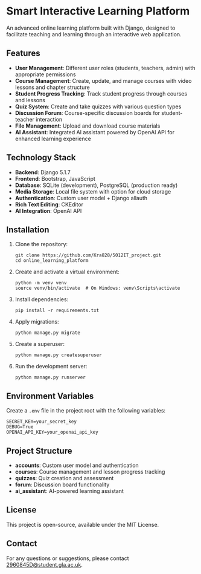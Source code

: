 # Smart Interactive Learning Platform

An advanced online learning platform built with Django, designed to facilitate teaching and learning through an interactive web application.

## Features

- **User Management**: Different user roles (students, teachers, admin) with appropriate permissions
- **Course Management**: Create, update, and manage courses with video lessons and chapter structure
- **Student Progress Tracking**: Track student progress through courses and lessons
- **Quiz System**: Create and take quizzes with various question types
- **Discussion Forum**: Course-specific discussion boards for student-teacher interaction
- **File Management**: Upload and download course materials
- **AI Assistant**: Integrated AI assistant powered by OpenAI API for enhanced learning experience

## Technology Stack

- **Backend**: Django 5.1.7
- **Frontend**: Bootstrap, JavaScript
- **Database**: SQLite (development), PostgreSQL (production ready)
- **Media Storage**: Local file system with option for cloud storage
- **Authentication**: Custom user model + Django allauth
- **Rich Text Editing**: CKEditor
- **AI Integration**: OpenAI API

## Installation

1. Clone the repository:
   ```
   git clone https://github.com/Kra828/5012IT_project.git
   cd online_learning_platform
   ```

2. Create and activate a virtual environment:
   ```
   python -m venv venv
   source venv/bin/activate  # On Windows: venv\Scripts\activate
   ```

3. Install dependencies:
   ```
   pip install -r requirements.txt
   ```

4. Apply migrations:
   ```
   python manage.py migrate
   ```

5. Create a superuser:
   ```
   python manage.py createsuperuser
   ```

6. Run the development server:
   ```
   python manage.py runserver
   ```

## Environment Variables

Create a `.env` file in the project root with the following variables:

```
SECRET_KEY=your_secret_key
DEBUG=True
OPENAI_API_KEY=your_openai_api_key
```

## Project Structure

- **accounts**: Custom user model and authentication
- **courses**: Course management and lesson progress tracking
- **quizzes**: Quiz creation and assessment
- **forum**: Discussion board functionality
- **ai_assistant**: AI-powered learning assistant

## License

This project is open-source, available under the MIT License.

## Contact

For any questions or suggestions, please contact [2960845D@student.gla.ac.uk](mailto:2960845D@student.gla.ac.uk).